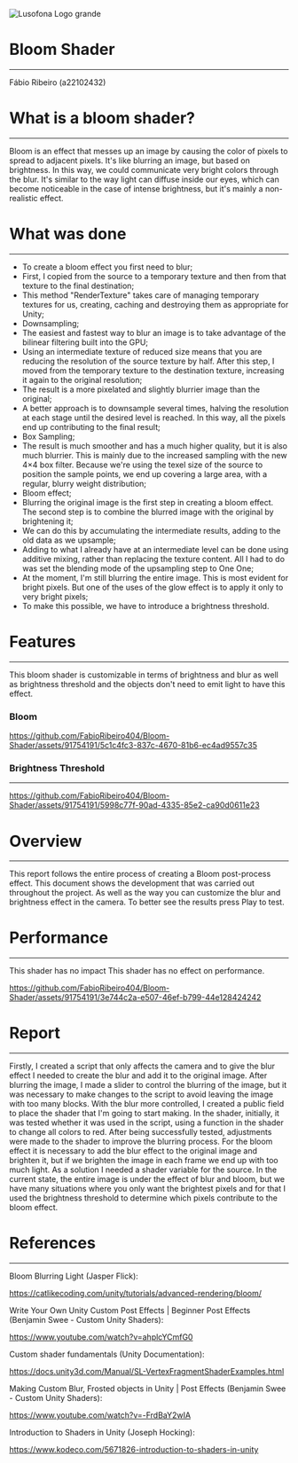 ![Lusofona Logo grande](https://github.com/FabioRibeiro404/Bloom-Shader/assets/91754191/3a4e8d19-e6cb-42f2-a84e-011e15ef89db)

# Bloom Shader
---
Fábio Ribeiro (a22102432)
 # What is a bloom shader?
---
Bloom is an effect that messes up an image by causing the color of pixels to spread to adjacent pixels. It's like blurring an image, but based on brightness. In this way, we could communicate very bright colors through the blur. It's similar to the way light can diffuse inside our eyes, which can become noticeable in the case of intense brightness, but it's mainly a non-realistic effect.
 # What was done
 ---
 - To create a bloom effect you first need to blur;
 -  First, I copied from the source to a temporary texture and then from that texture to the final destination;
 -  This method "RenderTexture" takes care of managing temporary textures for us, creating, caching and destroying them as appropriate for Unity;
 -  Downsampling;
 -  The easiest and fastest way to blur an image is to take advantage of the bilinear filtering built into the GPU;
 -  Using an intermediate texture of reduced size means that you are reducing the resolution of the source texture by half. After this step, I moved from the temporary texture to the destination texture, increasing it again to the original resolution;
 -  The result is a more pixelated and slightly blurrier image than the original;
 -  A better approach is to downsample several times, halving the resolution at each stage until the desired level is reached. In this way, all the pixels end up contributing to the final result;
 -  Box Sampling;
 -  The result is much smoother and has a much higher quality, but it is also much blurrier. This is mainly due to the increased sampling with the new 4×4 box filter. Because we're using the texel size of the source to position the sample points, we end up covering a large area, with a regular, blurry weight distribution;
 -  Bloom effect;
 -  Blurring the original image is the first step in creating a bloom effect. The second step is to combine the blurred image with the original by brightening it;
 -  We can do this by accumulating the intermediate results, adding to the old data as we upsample;
 -  Adding to what I already have at an intermediate level can be done using additive mixing, rather than replacing the texture content. All I had to do was set the blending mode of the upsampling step to One One;
 -  At the moment, I'm still blurring the entire image. This is most evident for bright pixels. But one of the uses of the glow effect is to apply it only to very bright pixels;
 -  To make this possible, we have to introduce a brightness threshold.

# Features
---
This bloom shader is customizable in terms of brightness and blur as well as brightness threshold and the objects don't need to emit light to have this effect.

### Bloom

https://github.com/FabioRibeiro404/Bloom-Shader/assets/91754191/5c1c4fc3-837c-4670-81b6-ec4ad9557c35

### Brightness Threshold
---


https://github.com/FabioRibeiro404/Bloom-Shader/assets/91754191/5998c77f-90ad-4335-85e2-ca90d0611e23

# Overview
---
This report follows the entire process of creating a Bloom post-process effect.
This document shows the development that was carried out throughout the project. As well as the way you can customize the blur and brightness effect in the camera. To better see the results press Play to test.
# Performance
---
This shader has no impact This shader has no effect on performance.


https://github.com/FabioRibeiro404/Bloom-Shader/assets/91754191/3e744c2a-e507-46ef-b799-44e128424242



# Report
---
Firstly, I created a script that only affects the camera and to give the blur effect I needed to create the blur and add it to the original image.
After blurring the image, I made a slider to control the blurring of the image, but it was necessary to make changes to the script to avoid leaving the image with too many blocks.
With the blur more controlled, I created a public field to place the shader that I'm going to start making.
In the shader, initially, it was tested whether it was used in the script, using a function in the shader to change all colors to red.
After being successfully tested, adjustments were made to the shader to improve the blurring process.
For the bloom effect it is necessary to add the blur effect to the original image and brighten it, but if we brighten the image in each frame we end up with too much light. As a solution I needed a shader variable for the source.
In the current state, the entire image is under the effect of
blur and bloom, but we have many situations where you only want the brightest pixels and for that I used the brightness threshold to determine which pixels contribute to the bloom effect.


# References
---

Bloom Blurring Light (Jasper Flick):

https://catlikecoding.com/unity/tutorials/advanced-rendering/bloom/

Write Your Own Unity Custom Post Effects | Beginner Post Effects (Benjamin Swee - Custom Unity Shaders):

https://www.youtube.com/watch?v=ahplcYCmfG0

Custom shader fundamentals (Unity Documentation):

https://docs.unity3d.com/Manual/SL-VertexFragmentShaderExamples.html

Making Custom Blur, Frosted objects in Unity | Post Effects (Benjamin Swee - Custom Unity Shaders):

https://www.youtube.com/watch?v=-FrdBaY2wIA

Introduction to Shaders in Unity (Joseph Hocking):

https://www.kodeco.com/5671826-introduction-to-shaders-in-unity
